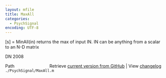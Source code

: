 ```yaml
---
layout: mfile
title: MaxAll
categories:
  - PsychSignal
encoding: UTF-8
---
```


[s] = MinAll(in)
returns the max of input IN. IN can be anything from a scalar to an N-D
matrix

DN 2008


<div class="code_header" style="text-align:right;">
  <span style="float:left;">Path&nbsp;&nbsp;</span> <span class="counter">Retrieve <a href=
  "https://raw.github.com/Psychtoolbox-3/Psychtoolbox-3/beta/./PsychSignal/MaxAll.m">current version from GitHub</a> | View <a href=
  "https://github.com/Psychtoolbox-3/Psychtoolbox-3/commits/beta/./PsychSignal/MaxAll.m">changelog</a></span>
</div>
<div class="code">
  <code>./PsychSignal/MaxAll.m</code>
</div>
